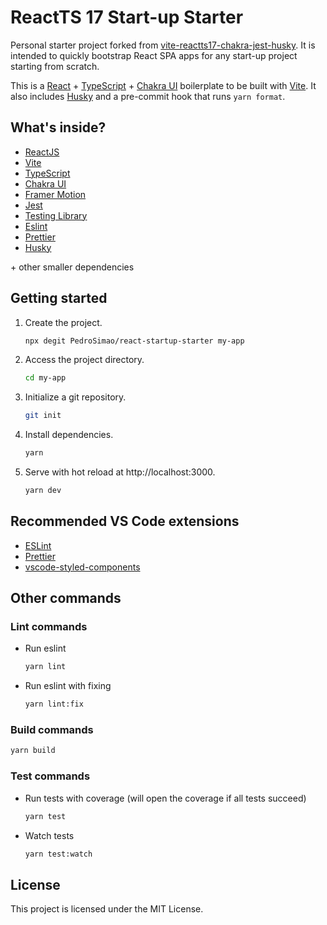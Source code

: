 # ReactTS 17 Start-up Starter

Personal starter project forked from [vite-reactts17-chakra-jest-husky](https://github.com/The24thDS/vite-reactts17-chakra-jest-husky). It is intended to quickly bootstrap React SPA apps for any start-up project starting from scratch.

This is a [React](https://reactjs.org) + [TypeScript](https://www.typescriptlang.org/) + [Chakra UI](https://chakra-ui.com) boilerplate to be built with [Vite](https://vitejs.dev). It also includes [Husky](https://typicode.github.io/husk) and a pre-commit hook that runs `yarn format`.

## What's inside?

- [ReactJS](https://reactjs.org)
- [Vite](https://vitejs.dev)
- [TypeScript](https://www.typescriptlang.org)
- [Chakra UI](https://chakra-ui.com)
- [Framer Motion](https://www.framer.com/motion/)
- [Jest](https://jestjs.io)
- [Testing Library](https://testing-library.com)
- [Eslint](https://eslint.org)
- [Prettier](https://prettier.io)
- [Husky](https://typicode.github.io/husky)

\+ other smaller dependencies

## Getting started

1. Create the project.

   ```bash
   npx degit PedroSimao/react-startup-starter my-app
   ```

2. Access the project directory.

   ```bash
   cd my-app
   ```

3. Initialize a git repository.

   ```bash
   git init
   ```

4. Install dependencies.

   ```bash
   yarn
   ```

5. Serve with hot reload at http://localhost:3000.
   ```bash
   yarn dev
   ```

## Recommended VS Code extensions

- [ESLint](https://marketplace.visualstudio.com/items?itemName=dbaeumer.vscode-eslint)
- [Prettier](https://marketplace.visualstudio.com/items?itemName=esbenp.prettier-vscode)
- [vscode-styled-components](https://marketplace.visualstudio.com/items?itemName=jpoissonnier.vscode-styled-components)

## Other commands

### Lint commands

- Run eslint
  ```bash
  yarn lint
  ```
- Run eslint with fixing
  ```bash
  yarn lint:fix
  ```

### Build commands

```bash
yarn build
```

### Test commands

- Run tests with coverage (will open the coverage if all tests succeed)
  ```bash
  yarn test
  ```
- Watch tests
  ```bash
  yarn test:watch
  ```

## License

This project is licensed under the MIT License.
